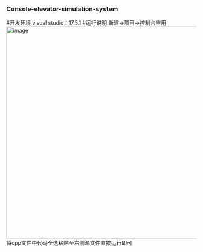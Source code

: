 ### Console-elevator-simulation-system
#开发环境
visual studio：17.5.1
#运行说明
新建->项目->控制台应用
<img width="564" alt="image" src="https://user-images.githubusercontent.com/104490660/226171404-c45471e8-e17e-4182-ab49-4032d72a0073.png">
将cpp文件中代码全选粘贴至右侧源文件直接运行即可
